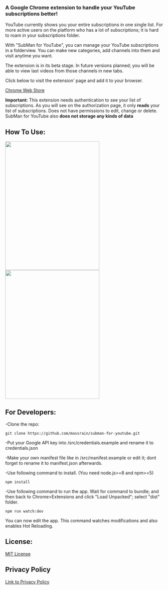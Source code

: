 ### A Google Chrome extension to handle your YouTube subscriptions better!

YouTube currently shows you your entire subscriptions in one single list. For more active users on the platform who has a lot of subscriptions; it is hard to roam in your subscriptions folder.

With "SubMan for YouTube", you can manage your YouTube subscriptions in a folderview. You can make new categories, add channels into them and visit anytime you want.

The extension is in its beta stage. In future versions planned; you will be able to view last videos from those channels in new tabs.

Click below to visit the extension' page and add it to your browser.

[Chrome Web Store](https://www.google.com/policies/privacy/)

**Important:** This extension needs authentication to see your list of subscriptions. As you will see on the authorization page, it only **reads** your list of subscriptions. Does not have permissions to edit, change or delete. SubMan for YouTube also **does not storage any kinds of data**

## How To Use:

<img src="http://gss.gs/mVs.jpg" height=410 width=300/>

<img src="http://gss.gs/VJm.jpg" height=410 width=300/>

## For Developers:

-Clone the repo: 

```git clone https://github.com/massrain/subman-for-youtube.git```

-Put your Google API key into /src/credentials.example and rename it to credentials.json

-Make your own manifest file like in /src/manifest.example or edit it; dont forget to rename it to manifest.json afterwards.

-Use following command to install. (You need node.js>=8 and npm>=5)

```npm install```

-Use following command to run the app. Wait for command to bundle; and then back to Chrome>Extensions and click "Load Unpacked"; select "dist" folder.

```npm run watch:dev```

You can now edit the app. This command watches modifications and also enables Hot Reloading.

## License:

[MIT License](../blob/master/LICENSE)

## Privacy Policy

[Link to Privacy Policy](/privacy_policy)
